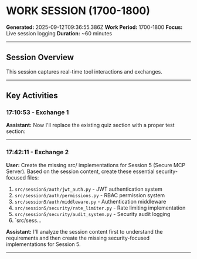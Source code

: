 # WORK SESSION (1700-1800)

**Generated:** 2025-09-12T09:36:55.386Z
**Work Period:** 1700-1800
**Focus:** Live session logging
**Duration:** ~60 minutes

---

## Session Overview

This session captures real-time tool interactions and exchanges.

---

## Key Activities

### 17:10:53 - Exchange 1

**Assistant:** Now I'll replace the existing quiz section with a proper test section:

---

### 17:42:11 - Exchange 2

**User:** Create the missing src/ implementations for Session 5 (Secure MCP Server). Based on the session content, create these essential security-focused files:

1. `src/session5/auth/jwt_auth.py` - JWT authentication system
2. `src/session5/auth/permissions.py` - RBAC permission system  
3. `src/session5/auth/middleware.py` - Authentication middleware
4. `src/session5/security/rate_limiter.py` - Rate limiting implementation
5. `src/session5/security/audit_system.py` - Security audit logging
6. `src/sess...

**Assistant:** I'll analyze the session content first to understand the requirements and then create the missing security-focused implementations for Session 5.

---

